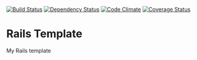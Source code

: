 [![Build Status](https://travis-ci.org/vforge/rails-template.png)](https://travis-ci.org/vforge/rails-template)
[![Dependency Status](https://gemnasium.com/vforge/rails-template.png)](https://gemnasium.com/vforge/rails-template)
[![Code Climate](https://codeclimate.com/github/vforge/rails-template.png)](https://codeclimate.com/github/vforge/rails-template)
[![Coverage Status](https://img.shields.io/coveralls/vforge/rails-template.svg)](https://coveralls.io/r/vforge/rails-template)
# Rails Template
My Rails template
